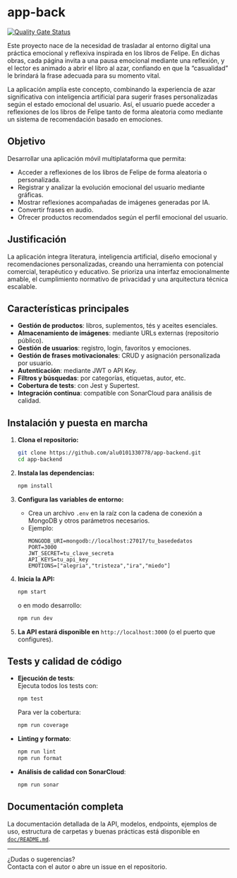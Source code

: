 <!-- Para README.md y doc/README.md -->

# app-back
[![Quality Gate Status](https://sonarcloud.io/api/project_badges/measure?project=backend-app_backend-app&metric=alert_status&token=fc735e23f3cd889be0c426f67a4602da83d1472c)](https://sonarcloud.io/summary/new_code?id=backend-app_backend-app)

Este proyecto nace de la necesidad de trasladar al entorno digital una práctica emocional y reflexiva inspirada en los libros de Felipe. En dichas obras, cada página invita a una pausa emocional mediante una reflexión, y el lector es animado a abrir el libro al azar, confiando en que la “casualidad” le brindará la frase adecuada para su momento vital.

La aplicación amplía este concepto, combinando la experiencia de azar significativa con inteligencia artificial para sugerir frases personalizadas según el estado emocional del usuario. Así, el usuario puede acceder a reflexiones de los libros de Felipe tanto de forma aleatoria como mediante un sistema de recomendación basado en emociones.

## Objetivo

Desarrollar una aplicación móvil multiplataforma que permita:

- Acceder a reflexiones de los libros de Felipe de forma aleatoria o personalizada.
- Registrar y analizar la evolución emocional del usuario mediante gráficas.
- Mostrar reflexiones acompañadas de imágenes generadas por IA.
- Convertir frases en audio.
- Ofrecer productos recomendados según el perfil emocional del usuario.

## Justificación

La aplicación integra literatura, inteligencia artificial, diseño emocional y recomendaciones personalizadas, creando una herramienta con potencial comercial, terapéutico y educativo. Se prioriza una interfaz emocionalmente amable, el cumplimiento normativo de privacidad y una arquitectura técnica escalable.

## Características principales

- **Gestión de productos**: libros, suplementos, tés y aceites esenciales.
- **Almacenamiento de imágenes**: mediante URLs externas (repositorio público).
- **Gestión de usuarios**: registro, login, favoritos y emociones.
- **Gestión de frases motivacionales**: CRUD y asignación personalizada por usuario.
- **Autenticación**: mediante JWT o API Key.
- **Filtros y búsquedas**: por categorías, etiquetas, autor, etc.
- **Cobertura de tests**: con Jest y Supertest.
- **Integración continua**: compatible con SonarCloud para análisis de calidad.

## Instalación y puesta en marcha

1. **Clona el repositorio:**
   ```sh
   git clone https://github.com/alu0101330778/app-backend.git
   cd app-backend
   ```

2. **Instala las dependencias:**
   ```sh
   npm install
   ```

3. **Configura las variables de entorno:**
   - Crea un archivo `.env` en la raíz con la cadena de conexión a MongoDB y otros parámetros necesarios.
   - Ejemplo:
     ```
     MONGODB_URI=mongodb://localhost:27017/tu_basededatos
     PORT=3000
     JWT_SECRET=tu_clave_secreta
     API_KEYS=tu_api_key
     EMOTIONS=["alegria","tristeza","ira","miedo"]
     ```

4. **Inicia la API:**
   ```sh
   npm start
   ```
   o en modo desarrollo:
   ```sh
   npm run dev
   ```

5. **La API estará disponible en** `http://localhost:3000` (o el puerto que configures).

## Tests y calidad de código

- **Ejecución de tests**:  
  Ejecuta todos los tests con:
  ```sh
  npm test
  ```
  Para ver la cobertura:
  ```sh
  npm run coverage
  ```

- **Linting y formato**:  
  ```sh
  npm run lint
  npm run format
  ```

- **Análisis de calidad con SonarCloud**:  
  ```sh
  npm run sonar
  ```

## Documentación completa

La documentación detallada de la API, modelos, endpoints, ejemplos de uso, estructura de carpetas y buenas prácticas está disponible en [`doc/README.md`](doc/README.md).

---

¿Dudas o sugerencias?  
Contacta con el autor o abre un issue en el repositorio.